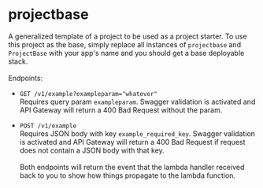 # projectbase
A generalized template of a project to be used as a project starter. To use this project as the base, simply replace all instances of `projectbase` and `ProjectBase` with your app's name and you should get a base deployable stack.
\
\
Endpoints:
- `GET /v1/example?exampleparam="whatever"`
\
Requires query param `exampleparam`. Swagger validation is activated and API Gateway will return a 400 Bad Request without the param.

- `POST /v1/example`
\
Requires JSON body with key `example_required_key`. Swagger validation is activated and API Gateway will return a 400 Bad Request if request does not contain a JSON body with that key.
\
\
Both endpoints will return the event that the lambda handler received back to you to show how things propagate to the lambda function.
